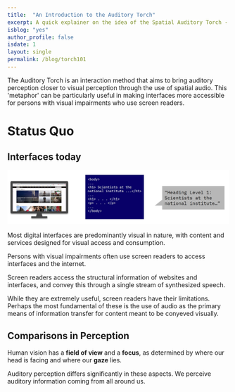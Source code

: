 ```yaml
---
title:  "An Introduction to the Auditory Torch"
excerpt: A quick explainer on the idea of the Spatial Auditory Torch - an interaction method for auditory interfaces.
isblog: "yes"
author_profile: false
isdate: 1
layout: single
permalink: /blog/torch101
---
```


The Auditory Torch is an interaction method that aims to bring auditory perception closer to visual perception through the use of spatial audio. This 'metaphor' can be particularly useful in making interfaces more accessible for persons with visual impairments who use screen readers. 

# Status Quo

## Interfaces today

![Status Quo](\media\torchimages\statusquo.jpg)

Most digital interfaces are predominantly visual in nature, with content and services designed for visual access and consumption.

Persons with visual impairments often use screen readers to access interfaces and the internet.

Screen readers access the structural information of websites and interfaces, and convey this through a single stream of synthesized speech.

While they are extremely useful, screen readers have their limitations. Perhaps the most fundamental of these is the use of audio as the primary means of information transfer for content meant to be conyeved visually.

## Comparisons in Perception

Human vision has a **field of view** and a **focus**, as determined by where our head is facing and where our **gaze** lies. 

Auditory perception differs significantly in these aspects. We perceive auditory information coming from all around us.  


<!--
<div class = "torchgridcontainer">

<div class = "torchitemA">

Testing Testing sound check one two three

</div>

<div class = "torchitemB">

Testing Testing sound check one two three
</div>

<div class = "torchitemC">

Testing Testing sound check one two three
</div>

<div class = "torchitemD">

Testing Testing sound check one two three
</div>

<div class = "torchitemE">

Testing Testing sound check one two three
</div>

<div class = "torchitemF">

Testing Testing sound check one two three
</div>

<div class = "torchitemG">

Testing Testing sound check one two three
</div>

<div class = "torchitemH">

Testing Testing sound check one two three
</div>

<div class = "torchitemI">

Testing Testing sound check one two three
</div>

</div>

-->